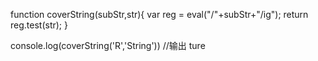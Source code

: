 
function  coverString(subStr,str){
    var reg = eval("/"+subStr+"/ig");
    return reg.test(str);
}

console.log(coverString('R','String')) 
//输出 ture 
